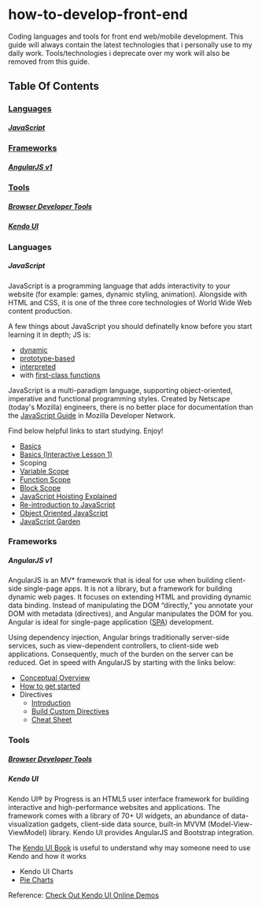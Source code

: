 # how-to-develop-front-end
Coding languages and tools for front end web/mobile development.
This guide will always contain the latest technologies that i personally use to my daily work.
Tools/technologies i deprecate over my work will also be removed from this guide.

## Table Of Contents

### [Languages](#languages)
##### [JavaScript](#javascript)

### [Frameworks](#frameworks)
##### [AngularJS v1](#angularjs-v1)

### [Tools](#tools)
##### [Browser Developer Tools](#browser-developer-tools)
##### [Kendo UI](#kendo-ui)


### Languages
##### JavaScript
JavaScript is a programming language that adds interactivity to your website (for example: games, dynamic styling, animation). Alongside with HTML and CSS, it is one of the three core technologies of World Wide Web content production. 

A few things about JavaScript you should definatelly know before you start learning it in depth; JS is:

* [dynamic](https://en.wikipedia.org/wiki/Dynamic_programming_language)
* [prototype-based](https://en.wikipedia.org/wiki/Prototype-based_programming)
* [interpreted](https://en.wikipedia.org/wiki/Interpreted_language)
* with [first-class functions](https://en.wikipedia.org/wiki/First-class_function)

JavaScript is a multi-paradigm language, supporting object-oriented, imperative and functional programming styles.
Created by Netscape (today's Mozilla) engineers, there is no better place for documentation than the [JavaScript Guide](https://developer.mozilla.org/en-US/docs/Web/JavaScript/Guide) in Mozilla Developer Network.

Find below helpful links to start studying. Enjoy!

* [Basics](https://developer.mozilla.org/en-US/Learn/Getting_started_with_the_web/JavaScript_basics)
* [Basics (Interactive Lesson 1)](http://javascript.didacto.net/)
* Scoping
 * [Variable Scope](https://developer.mozilla.org/en-US/docs/Web/JavaScript/Guide/Grammar_and_types#Variable_scope)
 * [Function Scope](https://developer.mozilla.org/en-US/docs/Web/JavaScript/Guide/Functions#Function_scope)
 * [Block Scope](https://developer.mozilla.org/en-US/docs/Web/JavaScript/Reference/Statements/let)
* [JavaScript Hoisting Explained](http://code.tutsplus.com/tutorials/javascript-hoisting-explained--net-15092)
* [Re-introduction to JavaScript](https://developer.mozilla.org/en-US/docs/Web/JavaScript/A_re-introduction_to_JavaScript)
* [Object Oriented JavaScript](https://developer.mozilla.org/en-US/docs/Web/JavaScript/Introduction_to_Object-Oriented_JavaScript)
* [JavaScript Garden](http://bonsaiden.github.io/JavaScript-Garden/)

### Frameworks
##### AngularJS v1
AngularJS is an MV* framework that is ideal for use when building client-side single-page apps. It is not a library, but a framework for building dynamic web pages. It focuses on extending HTML and providing dynamic data binding. Instead of manipulating the DOM “directly,” you annotate your DOM with metadata (directives), and Angular manipulates the DOM for you. Angular is ideal for single-page application ([SPA](https://en.wikipedia.org/wiki/Single-page_application)) development.

Using dependency injection, Angular brings traditionally server-side services, such as view-dependent controllers, to client-side web applications. Consequently, much of the burden on the server can be reduced. Get in speed with AngularJS by starting with the links below:

* [Conceptual Overview](https://docs.angularjs.org/guide/concepts)
* [How to get started](http://www.ng-newsletter.com/posts/beginner2expert-how_to_start.html)
* Directives
  * [Introduction](http://www.ng-newsletter.com/posts/beginner2expert-directives.html)
  * [Build Custom Directives](http://www.ng-newsletter.com/posts/directives.html)
  * [Cheat Sheet](https://d2eip9sf3oo6c2.cloudfront.net/pdf/egghead-io-directive-definition-object-cheat-sheet.pdf?__s=n5ryciokbigwwwkvvwhc)

### Tools
##### [Browser Developer Tools](https://developer.mozilla.org/en-US/Learn/Common_questions/What_are_browser_developer_tools)
##### Kendo UI
Kendo UI® by Progress is an HTML5 user interface framework for building interactive and high-performance websites and applications. The framework comes with a library of 70+ UI widgets, an abundance of data-visualization gadgets, client-side data source, built-in MVVM (Model-View-ViewModel) library. Kendo UI provides AngularJS and Bootstrap integration.

The [Kendo UI Book](http://codylindley.github.io/the-kendo-ui-book/) is useful to understand why may someone need to use Kendo and how it works

* Kendo UI Charts
 * [Pie Charts](http://docs.telerik.com/kendo-ui/controls/data-management/grid/overview)

Reference: [Check Out Kendo UI Online Demos](http://demos.telerik.com/kendo-ui/)
